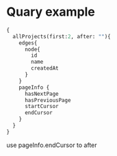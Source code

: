 # Quary example

```graphql
{
  allProjects(first:2, after: ""){
    edges{
      node{
        id
        name
        createdAt
      }
    }
    pageInfo {
      hasNextPage
      hasPreviousPage
      startCursor
      endCursor
    }
  }
}
```
use pageInfo.endCursor to after